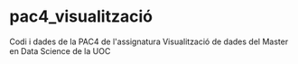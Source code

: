 # pac4_visualització
Codi i dades de la PAC4 de l'assignatura Visualització de dades del Master en Data Science de la UOC
